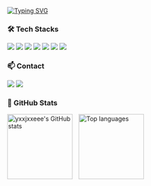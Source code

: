 <a href="https://git.io/typing-svg"><img src="https://readme-typing-svg.demolab.com?font=Modak&size=50&duration=3000&pause=1000&color=000000&center=true&vCenter=true&width=700&height=130&lines=Hello%2C+World!+I'm+jieun!" alt="Typing SVG" /></a>
<h3>🛠️ Tech Stacks</h3>
<div>
  <img src="https://img.shields.io/badge/Java-007396?style=flat&logo=java&logoColor=white" />
  <img src="https://img.shields.io/badge/JavaScript-F7DF1E?style=flat&logo=javascript&logoColor=black" />
  <img src="https://img.shields.io/badge/Spring_Boot-6DB33F?style=flat&logo=springboot&logoColor=white" />
  <img src="https://img.shields.io/badge/php-777BB4?style=flat&logo=php&logoColor=white" />
  <img src="https://img.shields.io/badge/MySQL-4479A1?style=flat&logo=mysql&logoColor=white" />
  <img src="https://img.shields.io/badge/Git-F05032?style=flat&logo=git&logoColor=white" />
  <img src="https://img.shields.io/badge/GitHub-181717?style=flat&logo=github&logoColor=white" />
</div>

<h3>📫 Contact</h3>
<div>
  <a href="https://yje44428.tistory.com" style="display:inline-block;"><img src="https://img.shields.io/badge/TISTORY-FF5722?style=flat&logo=tistory&logoColor=ffffff" /></a>
  <a href="mailto:c0d1ngyje@gmail.com" style="display:inline-block;"><img src="https://img.shields.io/badge/Gmail-D14836?style=flat&logo=gmail&logoColor=white" /></a>
</div> 

<h3>🐙 GitHub Stats</h3>
<div>
  <a href="https://github.com/yxxjxxeee/github-readme-stats" style="margin-right:10px;"><img src="https://github-readme-stats.vercel.app/api?username=yxxjxxeee&hide=stars" alt="yxxjxxeee's GitHub stats" style="height: 150px;" /></a>
  <a href="https://github.com/yxxjxxeee/github-readme-stats"><img src="https://github-readme-stats.vercel.app/api/top-langs/?username=yxxjxxeee&layout=compact" alt="Top languages" style="height: 150px;" /></a>
</div>
